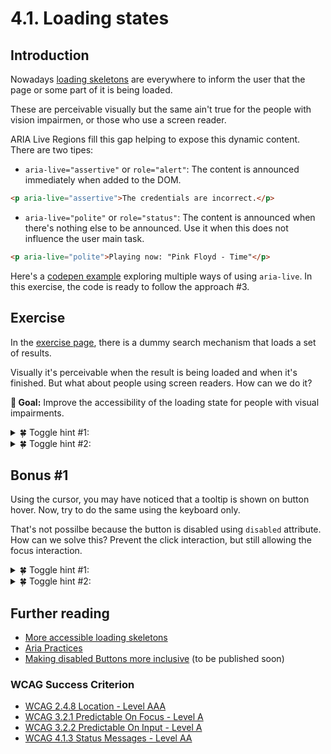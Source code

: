 # 4.1. Loading states

## Introduction

Nowadays [loading skeletons](https://uxdesign.cc/what-you-should-know-about-skeleton-screens-a820c45a571a) are everywhere to inform the user that the page or some part of it is being loaded.

These are perceivable visually but the same ain't true for the people with vision impairmen, or those who use a screen reader.

ARIA Live Regions fill this gap helping to expose this dynamic content. There are two tipes:

- `aria-live="assertive"` or `role="alert"`: The content is announced immediately when added to the DOM.

```html
<p aria-live="assertive">The credentials are incorrect.</p>
```

- `aria-live="polite"` or `role="status"`: The content is announced when there's nothing else to be announced. Use it when this does not influence the user main task.

```html
<p aria-live="polite">Playing now: "Pink Floyd - Time"</p>
```

Here's a [codepen example](https://codepen.io/vloux/details/jxPrWy) exploring multiple ways of using `aria-live`. In this exercise, the code is ready to follow the approach #3.

## Exercise

In the [exercise page](../exercises/4.1.html),
there is a dummy search mechanism that loads a set of results.

Visually it's perceivable when the result is being loaded and when it's finished. But what about people using screen readers. How can we do it?

**🎯 Goal:** Improve the accessibility of the loading state for people with visual impairments.

<details>
<summary>🍀 Toggle hint #1:</summary>

We already learned about Live Regions using `aria-live`. Using those, remember to announce both loading states:

1. When the result start to be loaded (The visual message "Products loading...")
2. When the result is ready.
</details>

<details>
<summary>🍀 Toggle hint #2:</summary>

The designs don't include a visual message, but we can still add that using a visually hidden element. Remember `.sr-only`? It's the perfect time to use it!

</details>

</details>

## Bonus #1

Using the cursor, you may have noticed that a tooltip is shown on button hover. Now, try to do the same using the keyboard only.

That's not possilbe because the button is disabled using `disabled` attribute. How can we solve this? Prevent the click interaction, but still allowing the focus interaction.

<details>
<summary>🍀 Toggle hint #1:</summary>
There is an attribute `aria-disabled="true"` that we can use.

Semantically it marks the button as disabled, but it does not change the behavior. In other words, you can still focus it using the keyboard.

</details>

<details>
<summary>🍀 Toggle hint #2:</summary>
ARIA only purpose is to add extra semantics to an element. It never, _ever_ changes the styles or behavior of that element.

That means, you need to manually prevent the click and change the CSS styles when that attribute is presented.

</details>

## Further reading

- [More accessible loading skeletons](https://adrianroselli.com/2020/11/more-accessible-skeletons.html)
- [Aria Practices](https://github.com/w3c/aria-practices/issues)
- [Making disabled Buttons more inclusive](TODO-LINK-CSS) (to be published soon)

### WCAG Success Criterion

- [WCAG 2.4.8 Location - Level AAA](https://www.w3.org/TR/WCAG21/#location)
- [WCAG 3.2.1 Predictable On Focus - Level A](https://www.w3.org/TR/WCAG21/#on-focus)
- [WCAG 3.2.2 Predictable On Input - Level A](https://www.w3.org/TR/WCAG21/#on-input)
- [WCAG 4.1.3 Status Messages - Level AA](https://www.w3.org/TR/WCAG21/#status-messages)
